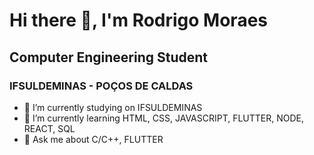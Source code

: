 # Hi there 👋, I'm Rodrigo Moraes
## Computer Engineering Student
### IFSULDEMINAS - POÇOS DE CALDAS

- 🔭 I’m currently studying on IFSULDEMINAS
- 🌱 I’m currently learning HTML, CSS, JAVASCRIPT, FLUTTER, NODE, REACT, SQL
- 💬 Ask me about C/C++, FLUTTER
